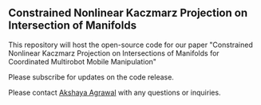 ## Constrained Nonlinear Kaczmarz Projection on Intersection of Manifolds

This repository will host the open-source code for our paper "Constrained Nonlinear Kaczmarz Projection on Intersections of Manifolds for Coordinated Multirobot Mobile Manipulation" 

Please subscribe for updates on the code release.

Please contact [Akshaya Agrawal](https://github.com/JBVAkshaya) with any questions or inquiries.
